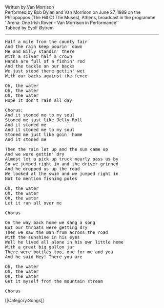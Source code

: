 Written by Van Morrison<br>
Performed by Bob Dylan and Van Morrison on June 27, 1989 on the Philopappos (The Hill Of The Muses), Athens, broadcast in the programme ''Arena: One Irish Rover – Van Morrison in Performance''<br>
Tabbed by Eyolf Østrem

----
<pre>Half a mile from the county fair
And the rain keep pourin' down
Me and Billy standin' there
With a silver half a crown
Hands are full of a fishin' rod
And the tackle on our backs
We just stood there gettin' wet
With our backs against the fence

Oh, the water
Oh, the water
Oh, the water
Hope it don't rain all day

Chorus:
And it stoned me to my soul
Stoned me just like Jelly Roll
And it stoned me
And it stoned me to my soul
Stoned me just like goin' home
And it stoned me

Then the rain let up and the sun came up
And we were gettin' dry
Almost let a pick-up truck nearly pass us by
So we jumped right in and the driver grinned
And he dropped us up the road
We looked at the swim and we jumped right in
Not to mention fishing poles

Oh, the water
Oh, the water
Oh, the water
Let it run all over me

Chorus

On the way back home we sang a song
But our throats were getting dry
Then we saw the man from across the road
With the sunshine in his eyes
Well he lived all alone in his own little home
With a great big gallon jar
There were bottles too, one for me and you
And he said Hey! There you are

Oh, the water
Oh, the water
Oh, the water
Get it myself from the mountain stream

Chorus</pre>

[[Category:Songs]]